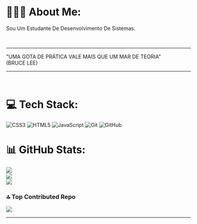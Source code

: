 # 🧑🏽‍💻 About Me:
Sou Um Estudante De Desenvolvimento De Sistemas.

<br>

----

"UMA GOTA DE PRÁTICA VALE MAIS QUE UM MAR DE TEORIA"
<br>
(BRUCE LEE)


-----
<br>

# 💻 Tech Stack:
![CSS3](https://img.shields.io/badge/css3-%231572B6.svg?style=for-the-badge&logo=css3&logoColor=white) ![HTML5](https://img.shields.io/badge/html5-%23E34F26.svg?style=for-the-badge&logo=html5&logoColor=white) ![JavaScript](https://img.shields.io/badge/javascript-%23323330.svg?style=for-the-badge&logo=javascript&logoColor=%23F7DF1E) ![Git](https://img.shields.io/badge/git-%23F05033.svg?style=for-the-badge&logo=git&logoColor=white) ![GitHub](https://img.shields.io/badge/github-%23121011.svg?style=for-the-badge&logo=github&logoColor=white)
# 📊 GitHub Stats:
![](https://github-readme-stats.vercel.app/api?username=danilo-jds&theme=shadow_red&hide_border=false&include_all_commits=false&count_private=false)<br/>
![](https://nirzak-streak-stats.vercel.app/?user=danilo-jds&theme=shadow_red&hide_border=false)<br/>
![](https://github-readme-stats.vercel.app/api/top-langs/?username=danilo-jds&theme=shadow_red&hide_border=false&include_all_commits=false&count_private=false&layout=compact)

### 🔝 Top Contributed Repo
![](https://github-contributor-stats.vercel.app/api?username=danilo-jds&limit=5&theme=shadow_red&combine_all_yearly_contributions=true)

------


